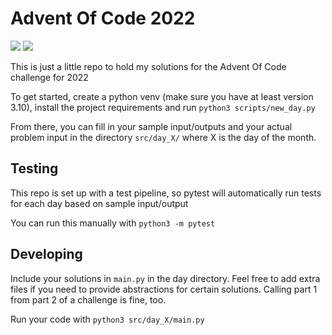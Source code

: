 # Advent Of Code 2022
<img src="https://img.shields.io/github/workflow/status/issy/Advent-Of-Code-2022/tests?label=tests&style=for-the-badge">
<img src="https://img.shields.io/github/workflow/status/issy/Advent-Of-Code-2022/linting?label=linting&style=for-the-badge">

This is just a little repo to hold my solutions for the Advent Of Code challenge for 2022

To get started, create a python venv (make sure you have at least version 3.10), install the project requirements and run `python3 scripts/new_day.py`

From there, you can fill in your sample input/outputs and your actual problem input in the directory `src/day_X/` where X is the day of the month.

## Testing

This repo is set up with a test pipeline, so pytest will automatically run tests for each day based on sample input/output

You can run this manually with `python3 -m pytest`

## Developing

Include your solutions in `main.py` in the day directory. Feel free to add extra files if you need to provide abstractions for certain solutions. Calling part 1 from part 2 of a challenge is fine, too.

Run your code with `python3 src/day_X/main.py`
